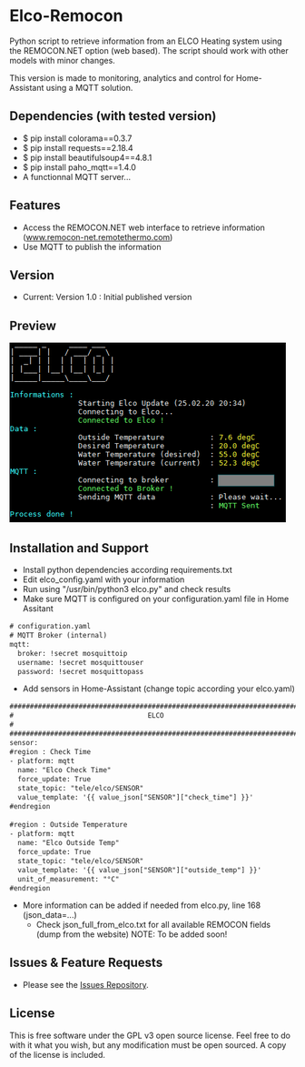 # Elco-Remocon
Python script to retrieve information from an ELCO Heating system using the REMOCON.NET option (web based).
The script should work with other models with minor changes.

This version is made to monitoring, analytics and control for Home-Assistant using a MQTT solution.

## Dependencies (with tested version)
* $ pip install colorama==0.3.7
* $ pip install requests==2.18.4
* $ pip install beautifulsoup4==4.8.1
* $ pip install paho_mqtt==1.4.0
* A functionnal MQTT server...

## Features

* Access the REMOCON.NET web interface to retrieve information (www.remocon-net.remotethermo.com)
* Use MQTT to publish the information

## Version
* Current: Version 1.0 : Initial published version

## Preview

![Script display](https://github.com/MoBOatGVA/Elco-Remocon/blob/master/elco_display.png)

## Installation and Support

* Install python dependencies according requirements.txt
* Edit elco_config.yaml with your information
* Run using "/usr/bin/python3 elco.py" and check results
* Make sure MQTT is configured on your configuration.yaml file in Home Assitant
```
# configuration.yaml
# MQTT Broker (internal)
mqtt:
  broker: !secret mosquittoip
  username: !secret mosquittouser
  password: !secret mosquittopass
```
* Add sensors in Home-Assistant (change topic according your elco.yaml)
```
#########################################################################
#                                 ELCO                                  #
#########################################################################
sensor:
#region : Check Time
- platform: mqtt
  name: "Elco Check Time"
  force_update: True
  state_topic: "tele/elco/SENSOR"
  value_template: '{{ value_json["SENSOR"]["check_time"] }}'
#endregion

#region : Outside Temperature
- platform: mqtt
  name: "Elco Outside Temp"
  force_update: True
  state_topic: "tele/elco/SENSOR"
  value_template: '{{ value_json["SENSOR"]["outside_temp"] }}'
  unit_of_measurement: "°C"
#endregion
```
* More information can be added if needed from elco.py, line 168 (json_data=...)
  - Check json_full_from_elco.txt for all available REMOCON fields (dump from the website) NOTE: To be added soon!

## Issues & Feature Requests

* Please see the [Issues Repository](https://github.com/MoBOatGVA/Elco-Remocom/issues).

## License

This is free software under the GPL v3 open source license. Feel free to do with it what you wish, but any modification must be open sourced. A copy of the license is included.
